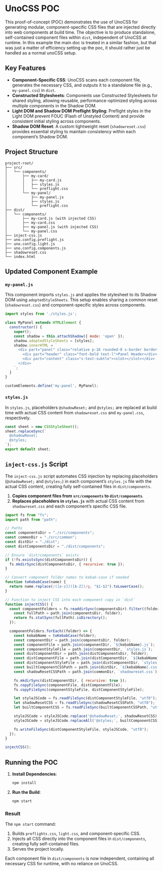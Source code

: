 
# UnoCSS POC

This proof-of-concept (POC) demonstrates the use of UnoCSS for generating modular, component-specific CSS files that are injected directly into web components at build time. The objective is to produce standalone, self-contained component files within `dist`, independent of UnoCSS at runtime. In this example the main doc is treated in a similar fashion, but that was just a matter of efficiency setting up the poc, it should rather just be handled as a normal unoCSS setup.


## Key Features

- **Component-Specific CSS**: UnoCSS scans each component file, generates the necessary CSS, and outputs it to a standalone file (e.g., `my-panel.css`) in `dist`.
- **Constructed Stylesheets**: Components use Constructed Stylesheets for shared styling, allowing reusable, performance-optimized styling across multiple components in the Shadow DOM.
- **Light DOM and Shadow DOM Preflight Styling**: Preflight styles in the Light DOM prevent FOUC (Flash of Unstyled Content) and provide consistent initial styling across components.
- **Shadow DOM Reset**: A custom lightweight reset (`shadowreset.css`) provides essential styling to maintain consistency within each component’s Shadow DOM.

## Project Structure

```
project-root/
├── src/
│   └── components/
│       ├── my-card/
│       │   ├── my-card.js
│       │   ├── styles.js
│       │   └── preflight.css
│       └── my-panel/
│           ├── my-panel.js
│           ├── styles.js
│           └── preflight.css
├── dist/
│   └── components/
│       ├── my-card.js (with injected CSS)
│       ├── my-card.css
│       ├── my-panel.js (with injected CSS)
│       └── my-panel.css
├── inject-css.js
├── uno.config.preflight.js
├── uno.config.light.js
├── uno.config.components.js
├── shadowreset.css
└── index.html
```

## Updated Component Example

### `my-panel.js`

This component imports `styles.js` and applies the stylesheet to its Shadow DOM using `adoptedStyleSheets`. This setup enables sharing a common reset (`shadowreset.css`) and component-specific styles across components.

```javascript
import styles from './styles.js';

class MyPanel extends HTMLElement {
  constructor() {
    super();
    const shadow = this.attachShadow({ mode: 'open' });
    shadow.adoptedStyleSheets = [styles];
    shadow.innerHTML = `
      <div part="panel" class="relative p-16 rounded-8 s-border border-2">
        <div part="header" class="font-bold text-l">Panel Header</div>
        <div part="content" class="s-text-subtle"><slot></slot></div>
      </div>
    `;
  }
}

customElements.define('my-panel', MyPanel);
```

### `styles.js`

In `styles.js`, placeholders `@shadowReset;` and `@styles;` are replaced at build time with actual CSS content from `shadowreset.css` and `my-panel.css`, respectively.

```javascript
const sheet = new CSSStyleSheet();
sheet.replaceSync(`
  @shadowReset;
  @styles;
`);
export default sheet;
```

## `inject-css.js` Script

The `inject-css.js` script automates CSS injection by replacing placeholders (`@shadowReset;` and `@styles;`) in each component’s `styles.js` file with the actual CSS content, creating fully self-contained files in `dist/components`.

1. **Copies component files from `src/components` to `dist/components`**.
2. **Replaces placeholders in `styles.js`** with actual CSS content from `shadowreset.css` and each component’s specific CSS file.

```javascript
import fs from "fs";
import path from "path";

// Paths
const componentsDir = "./src/components";
const commonDir = "./src/common";
const distDir = "./dist";
const distComponentsDir = "./dist/components";

// Ensure `dist/components` exists
if (!fs.existsSync(distComponentsDir)) {
  fs.mkdirSync(distComponentsDir, { recursive: true });
}

// Convert component folder names to kebab-case if needed
function toKebabCase(name) {
  return name.replace(/([a-z])([A-Z])/g, "$1-$2").toLowerCase();
}

// Function to inject CSS into each component copy in `dist`
function injectCSS() {
  const componentFolders = fs.readdirSync(componentsDir).filter((folder) => {
    const fullPath = path.join(componentsDir, folder);
    return fs.statSync(fullPath).isDirectory();
  });

  componentFolders.forEach((folder) => {
    const kebabName = toKebabCase(folder);
    const componentDir = path.join(componentsDir, folder);
    const componentFile = path.join(componentDir, `${kebabName}.js`);
    const componentStyleFile = path.join(componentDir, `styles.js`);
    const distComponentDir = path.join(distComponentsDir, folder);
    const distComponentFile = path.join(distComponentDir, `${kebabName}.js`);
    const distComponentStyleFile = path.join(distComponentDir, `styles.js`);
    const builtComponentCSSPath = path.join(distDir, `${kebabName}.css`);
    const shadowResetCSSPath = path.join(commonDir, `shadowreset.css`);

    fs.mkdirSync(distComponentDir, { recursive: true });
    fs.copyFileSync(componentFile, distComponentFile);
    fs.copyFileSync(componentStyleFile, distComponentStyleFile);

    let styleJSCode = fs.readFileSync(distComponentStyleFile, "utf8");
    let shadowResetCSS = fs.readFileSync(shadowResetCSSPath, "utf8");
    let builtComponentCSS = fs.readFileSync(builtComponentCSSPath, "utf8");

    styleJSCode = styleJSCode.replace('@shadowReset;', shadowResetCSS);
    styleJSCode = styleJSCode.replaceAll('@styles;', builtComponentCSS);

    fs.writeFileSync(distComponentStyleFile, styleJSCode, "utf8");
  });
}

injectCSS();
```

## Running the POC

1. **Install Dependencies**:
   ```bash
   npm install
   ```

2. **Run the Build**:
   ```bash
   npm start
   ```

### Result
The `npm start` command:
1. Builds `preflights.css`, `light.css`, and component-specific CSS.
2. Injects all CSS directly into the component files in `dist/components`, creating fully self-contained files.
3. Serves the project locally.

Each component file in `dist/components` is now independent, containing all necessary CSS for runtime, with no reliance on UnoCSS.
